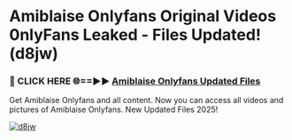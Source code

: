 # Amiblaise Onlyfans Original Videos 0nlyFans Leaked - Files Updated! (d8jw)

<h3>🔴 CLICK HERE 🌐==►► <a href="https://tinyurl.com/ehrbuxhb" rel="nofollow">Amiblaise Onlyfans Updated Files</a></h3>

Get Amiblaise Onlyfans and all content. Now you can access all videos and pictures of Amiblaise Onlyfans. New Updated Files 2025!

[![d8jw](https://i.imgur.com/lVYEuWS.gif)](https://tinyurl.com/ehrbuxhb)
